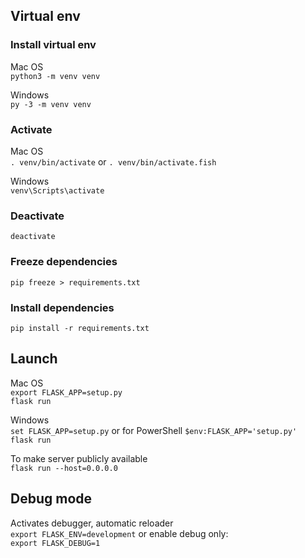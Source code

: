 ## Virtual env

### Install virtual env

Mac OS\
`python3 -m venv venv`

Windows\
`py -3 -m venv venv`

### Activate

Mac OS\
`. venv/bin/activate` or `. venv/bin/activate.fish`

Windows\
`venv\Scripts\activate`

### Deactivate

`deactivate`

### Freeze dependencies

`pip freeze > requirements.txt`

### Install dependencies

`pip install -r requirements.txt`

## Launch

Mac OS\
`export FLASK_APP=setup.py`\
`flask run`

Windows\
`set FLASK_APP=setup.py` or for PowerShell `$env:FLASK_APP='setup.py'`\
`flask run`

To make server publicly available\
`flask run --host=0.0.0.0`

## Debug mode

Activates debugger, automatic reloader\
`export FLASK_ENV=development` or enable debug only:\
`export FLASK_DEBUG=1`
